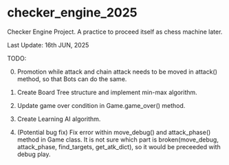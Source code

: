 # checker_engine_2025

Checker Engine Project. A practice to proceed itself as chess machine later.

Last Update: 16th JUN, 2025

TODO:

0. Promotion while attack and chain attack needs to be moved in attack() method, so that Bots can do the same.

1. Create Board Tree structure and implement min-max algorithm.

2. Update game over condition in Game.game_over() method.

3. Create Learning AI algorithm.

4. (Potential bug fix) Fix error within move_debug() and attack_phase() method in Game class. It is not sure which part is broken(move_debug, attack_phase, find_targets, get_atk_dict), so it would be preceeded with debug play.
